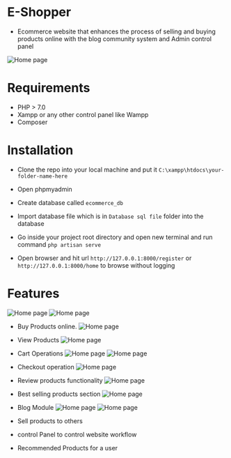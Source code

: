 # E-Shopper
  - Ecommerce website that enhances the process of selling and buying products online with the blog community system and Admin control panel
  
 ![Home page](https://github.com/programmer2k18/E-Shopper/blob/master/public/screenshots/ph1.PNG) 

# Requirements
  
  - PHP > 7.0
  - Xampp or any other control panel like Wampp
  - Composer
  
# Installation  
  
  - Clone the repo into your local machine and put it `C:\xampp\htdocs\your-folder-name-here`
  - Open phpmyadmin
  - Create database called `ecommerce_db`
  - Import database file which is in `Database sql file` folder into the database
   
  - Go inside your project root directory and open new terminal and run command `php artisan serve`
  - Open browser and hit url `http://127.0.0.1:8000/register` or `http://127.0.0.1:8000/home` to browse without logging
  
# Features

  ![Home page](https://github.com/programmer2k18/E-Shopper/blob/master/public/screenshots/ph1.PNG)
  ![Home page](https://github.com/programmer2k18/E-Shopper/blob/master/public/screenshots/ph2.PNG)
  
  - Buy Products online.
  ![Home page](https://github.com/programmer2k18/E-Shopper/blob/master/public/screenshots/ph3.PNG)
  
  - View Products
  ![Home page](https://github.com/programmer2k18/E-Shopper/blob/master/public/screenshots/ph8.PNG)
    
  - Cart Operations
  ![Home page](https://github.com/programmer2k18/E-Shopper/blob/master/public/screenshots/ph5.PNG)
  ![Home page](https://github.com/programmer2k18/E-Shopper/blob/master/public/screenshots/ph6.PNG)

  - Checkout operation
  ![Home page](https://github.com/programmer2k18/E-Shopper/blob/master/public/screenshots/ph7.PNG)
  
  - Review products functionality
  ![Home page](https://github.com/programmer2k18/E-Shopper/blob/master/public/screenshots/ph9.PNG)
  
  - Best selling products section
  ![Home page](https://github.com/programmer2k18/E-Shopper/blob/master/public/screenshots/ph4.PNG)
  
  - Blog Module
  ![Home page](https://github.com/programmer2k18/E-Shopper/blob/master/public/screenshots/ph10.PNG)
  ![Home page](https://github.com/programmer2k18/E-Shopper/blob/master/public/screenshots/ph11.PNG)

  - Sell products to others
  - control Panel to control website workflow
  - Recommended Products for a user
  
  
 
